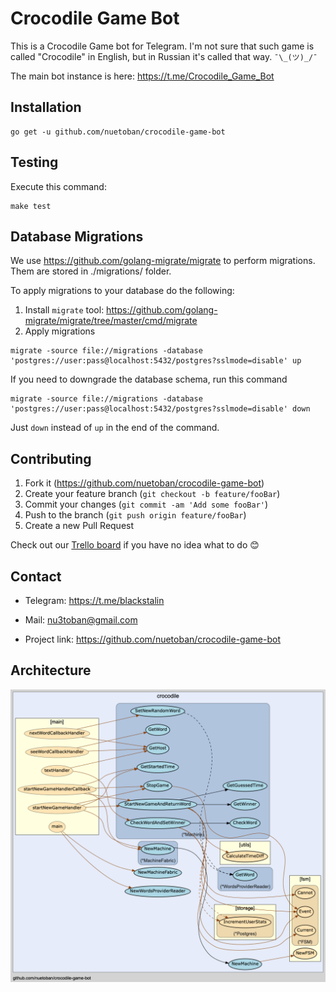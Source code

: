 # Crocodile Game Bot
This is a Crocodile Game bot for Telegram.
I'm not sure that such game is called "Crocodile" in English,
but in Russian it's called that way. `¯\_(ツ)_/¯`

The main bot instance is here: https://t.me/Crocodile_Game_Bot

## Installation
```
go get -u github.com/nuetoban/crocodile-game-bot
```

## Testing
Execute this command:
```
make test
```

## Database Migrations
We use https://github.com/golang-migrate/migrate to perform migrations.
Them are stored in ./migrations/ folder.

To apply migrations to your database do the following:

1. Install `migrate` tool: https://github.com/golang-migrate/migrate/tree/master/cmd/migrate
2. Apply migrations
```
migrate -source file://migrations -database 'postgres://user:pass@localhost:5432/postgres?sslmode=disable' up
```

If you need to downgrade the database schema, run this command
```
migrate -source file://migrations -database 'postgres://user:pass@localhost:5432/postgres?sslmode=disable' down
```
Just `down` instead of `up` in the end of the command.

## Contributing

1. Fork it (<https://github.com/nuetoban/crocodile-game-bot>)
2. Create your feature branch (`git checkout -b feature/fooBar`)
3. Commit your changes (`git commit -am 'Add some fooBar'`)
4. Push to the branch (`git push origin feature/fooBar`)
5. Create a new Pull Request

Check out our [Trello board](https://trello.com/b/LULMVlF1/%D0%BA%D1%80%D0%BE%D0%BA%D0%BE%D0%B4%D0%B8%D0%BB-%D0%B1%D0%BE%D1%82) if you have no idea what to do 😊

## Contact
- Telegram: https://t.me/blackstalin
- Mail: nu3toban@gmail.com

- Project link: https://github.com/nuetoban/crocodile-game-bot

## Architecture
![Architecture](crocodile.png)
